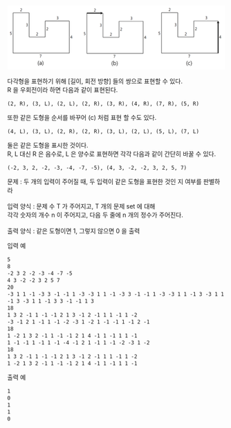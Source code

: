 

![설명](https://raw.githubusercontent.com/seirion/code/master/lge/2016/1/2/image01.png)

다각형을 표현하기 위해 [길이, 회전 방향] 들의 쌍으로 표현할 수 있다.<br>
R 을 우회전이라 하면 다음과 같이 표현된다.<br>
```
(2, R), (3, L), (2, L), (2, R), (3, R), (4, R), (7, R), (5, R)
```

또한 같은 도형을 순서를 바꾸어 (c) 처럼 표현 할 수도 있다.
```
(4, L), (3, L), (2, R), (2, R), (3, L), (2, L), (5, L), (7, L)
```

둘은 같은 도형을 표시한 것이다.<br>
R, L 대신 R 은 음수로, L 은 양수로 표현하면 각각 다음과 같이 간단히 바꿀 수 있다.<br>
```
(-2, 3, 2, -2, -3, -4, -7, -5), (4, 3, -2, -2, 3, 2, 5, 7)
```

문제 : 두 개의 입력이 주어질 때, 두 입력이 같은 도형을 표현한 것인 지 여부를 판별하라<br>
<br>
입력 양식 : 문제 수 T 가 주어지고, T 개의 문제 set 에 대해<br>
각각 숫자의 개수 n 이 주어지고, 다음 두 줄에 n 개의 정수가 주어진다.<br>
<br>
출력 양식 : 같은 도형이면 1, 그렇지 않으면 0 을 출력
<br>

입력 예
```
5
8
-2 3 2 -2 -3 -4 -7 -5
4 3 -2 -2 3 2 5 7
20
-3 1 1 -1 -3 3 -1 -1 1 -3 -3 1 1 -1 -3 3 -1 -1 1 -3 -3 1 1 -1 3 -3 1 1 -1 3 -3 1 1 -1 3 3 -1 -1 1 3
18
1 3 2 -1 1 -1 -1 2 1 3 -1 2 -1 1 1 -1 1 -2
-3 -1 2 1 -1 1 -1 -2 -3 1 -2 1 -1 -1 1 -1 2 -1
18
1 -2 1 3 2 -1 1 -1 -1 2 1 4 -1 1 -1 1 1 -1
1 -1 -1 1 -1 1 -1 -4 -1 2 1 -1 1 -1 -2 -3 1 -2
18
1 3 2 -1 1 -1 -1 2 1 3 -1 2 -1 1 1 -1 1 -2
1 -2 1 3 2 -1 1 -1 -1 2 1 4 -1 1 -1 1 1 -1
```

출력 예
```
1
0
1
1
0
```
